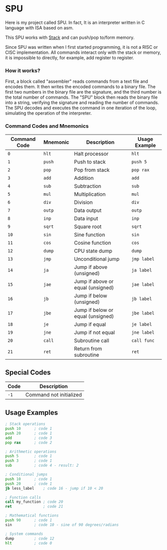 # SPU

Here is my project called SPU. In fact, It is an interpreter written in C language with ISA based on asm.

This SPU works with [Stack](https://github.com/4locker4/Stack.git) and can push/pop to/form memory.

Since SPU was written when I first started programming, it is not a RISC or CISC implementation. All commands interact only with the stack or memory, it is impossible to directly, for example, add register to register.

### How it works?

First, a block called "assembler" reads commands from a text file and encodes them. It then writes the encoded commands to a binary file. The first two numbers in the binary file are the signature, and the third number is the total number of commands.
The "SPU" block then reads the binary file into a string, verifying the signature and reading the number of commands. The SPU decodes and executes the command in one iteration of the loop, simulating the operation of the interpreter.

### Command Codes and Mnemonics

| Command Code | Mnemonic | Description | Usage Example |
|-------------|----------|-------------|---------------|
| `0` | `hlt` | Halt processor | `hlt` |
| `1` | `push` | Push to stack | `push 5` |
| `2` | `pop` | Pop from stack | `pop rax` |
| `3` | `add` | Addition | `add` |
| `4` | `sub` | Subtraction | `sub` |
| `5` | `mul` | Multiplication | `mul` |
| `6` | `div` | Division | `div` |
| `7` | `outp` | Data output | `outp` |
| `8` | `inp` | Data input | `inp` |
| `9` | `sqrt` | Square root | `sqrt` |
| `10` | `sin` | Sine function | `sin` |
| `11` | `cos` | Cosine function | `cos` |
| `12` | `dump` | CPU state dump | `dump` |
| `13` | `jmp` | Unconditional jump | `jmp label` |
| `14` | `ja` | Jump if above (unsigned) | `ja label` |
| `15` | `jae` | Jump if above or equal (unsigned) | `jae label` |
| `16` | `jb` | Jump if below (unsigned) | `jb label` |
| `17` | `jbe` | Jump if below or equal (unsigned) | `jbe label` |
| `18` | `je` | Jump if equal | `je label` |
| `19` | `jne` | Jump if not equal | `jne label` |
| `20` | `call` | Subroutine call | `call func` |
| `21` | `ret` | Return from subroutine | `ret` |

## Special Codes

| Code | Description |
|------|-------------|
| `-1` | Command not initialized |

## Usage Examples

```asm
; Stack operations
push 10      ; code 1
push 20      ; code 1
add          ; code 3
pop rax      ; code 2

; Arithmetic operations
push 5       ; code 1
push 3       ; code 1
sub          ; code 4 - result: 2

; Conditional jumps
push 10      ; code 1
push 20      ; code 1
jb less_label    ; code 16 - jump if 10 < 20

; Function calls
call my_function ; code 20
ret              ; code 21

; Mathematical functions
push 90      ; code 1
sin          ; code 10 - sine of 90 degrees/radians

; System commands
dump         ; code 12
hlt          ; code 0
```
